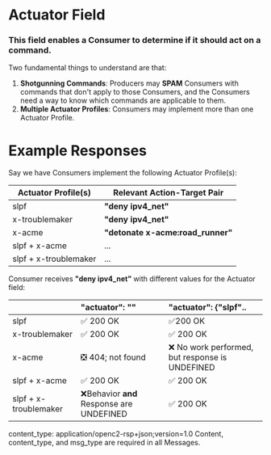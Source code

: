 # Actuator Field

### This field enables a Consumer to determine if it should act on a command.

Two fundamental things to understand are that:

1. **Shotgunning Commands**: Producers may **SPAM** Consumers with commands that don't apply to those Consumers, and the Consumers need a way to know which commands are applicable to them.
1. **Multiple Actuator Profiles**: Consumers may implement more than one Actuator Profile.



# Example Responses

Say we have Consumers implement the following Actuator Profile(s):

|Actuator Profile(s)| Relevant Action-Target Pair |
|-|-|
|slpf |**"deny ipv4_net"** |
|x-troublemaker | **"deny ipv4_net"**  |
|x-acme | **"detonate x-acme:road_runner"** |
|slpf + x-acme | ... |
|slpf + x-troublemaker | ... |

Consumer receives **"deny ipv4_net"** with different values for the Actuator field:


|             |"actuator": "" | "actuator": {"slpf".. |
|-|:-|:-|
|slpf| &#x2705; 200 OK             | &#x2705;200 OK |
|x-troublemaker|&#x2705; 200 OK             |&#x2705; 200 OK |
|x-acme| :negative_squared_cross_mark: 404; not found   |&#x274C; No work performed, but response is UNDEFINED |
|slpf + x-acme| &#x2705; 200 OK                                                          |&#x2705; 200 OK |
|slpf + x-troublemaker| &#x274C;Behavior **and** Response are UNDEFINED  |&#x2705; 200 OK |





content_type: application/openc2-rsp+json;version=1.0
Content, content_type, and msg_type are required in all Messages.
